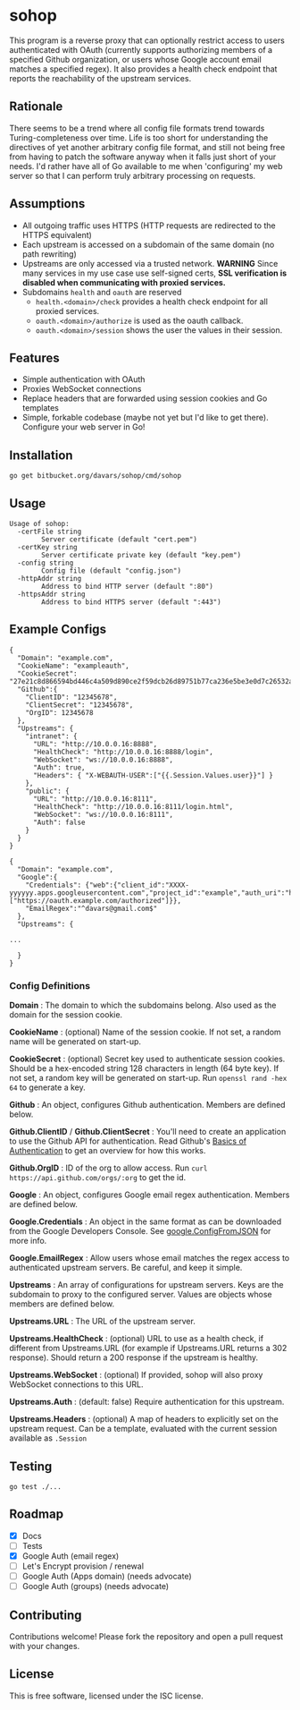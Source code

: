 # sohop

This program is a reverse proxy that can optionally restrict access to users authenticated with OAuth (currently
supports authorizing members of a specified Github organization, or users whose Google account email matches a
specified regex).  It also provides a health check endpoint that reports the reachability of the upstream services.

## Rationale

There seems to be a trend where all config file formats trend towards Turing-completeness over time.  Life is too short for
understanding the directives of yet another arbitrary config file format, and still not being free from having to
patch the software anyway when it falls just short of your needs.  I'd rather have all of Go available to me when
'configuring' my web server so that I can perform truly arbitrary processing on requests.

## Assumptions

* All outgoing traffic uses HTTPS (HTTP requests are redirected to the HTTPS equivalent)
* Each upstream is accessed on a subdomain of the same domain (no path rewriting)
* Upstreams are only accessed via a trusted network.  **WARNING** Since many services in my use case use self-signed
certs, **SSL verification is disabled when communicating with proxied services.**
* Subdomains `health` and `oauth` are reserved
  * `health.<domain>/check` provides a health check endpoint for all proxied services.  
  * `oauth.<domain>/authorize` is used as the oauth callback.
  * `oauth.<domain>/session` shows the user the values in their session.

## Features

* Simple authentication with OAuth
* Proxies WebSocket connections
* Replace headers that are forwarded using session cookies and Go templates
* Simple, forkable codebase (maybe not yet but I'd like to get there).  Configure your web server in Go!

## Installation

`go get bitbucket.org/davars/sohop/cmd/sohop`

## Usage

```
Usage of sohop:
  -certFile string
    	Server certificate (default "cert.pem")
  -certKey string
    	Server certificate private key (default "key.pem")
  -config string
    	Config file (default "config.json")
  -httpAddr string
    	Address to bind HTTP server (default ":80")
  -httpsAddr string
    	Address to bind HTTPS server (default ":443")
```

## Example Configs

```
{
  "Domain": "example.com",
  "CookieName": "exampleauth",
  "CookieSecret": "27e21c8d866594bd446c4a509d890ce2f59dcb26d89751b77ca236e5be3e0d7c26532a60e1ed9fd4f7b924e363d64e7a44a56dd57d84cf34eb7f0db0e19889f5",
  "Github":{
    "ClientID": "12345678",
    "ClientSecret": "12345678",
    "OrgID": 12345678
  },
  "Upstreams": {
    "intranet": {
      "URL": "http://10.0.0.16:8888",
      "HealthCheck": "http://10.0.0.16:8888/login",
      "WebSocket": "ws://10.0.0.16:8888",
      "Auth": true,
      "Headers": { "X-WEBAUTH-USER":["{{.Session.Values.user}}"] }
    },
    "public": {
      "URL": "http://10.0.0.16:8111",
      "HealthCheck": "http://10.0.0.16:8111/login.html",
      "WebSocket": "ws://10.0.0.16:8111",
      "Auth": false
    }
  }
}
```


```
{
  "Domain": "example.com",
  "Google":{
    "Credentials": {"web":{"client_id":"XXXX-yyyyyy.apps.googleusercontent.com","project_id":"example","auth_uri":"https://accounts.google.com/o/oauth2/auth","token_uri":"https://accounts.google.com/o/oauth2/token","auth_provider_x509_cert_url":"https://www.googleapis.com/oauth2/v1/certs","client_secret":"zzzzZZzzZZ","redirect_uris":["https://oauth.example.com/authorized"]}},
    "EmailRegex":"^davars@gmail.com$"
  },
  "Upstreams": {

...

  }
}
```


### Config Definitions

**Domain**
: The domain to which the subdomains belong.  Also used as the domain for the session cookie.

**CookieName**
: (optional) Name of the session cookie.  If not set, a random name will be generated on start-up.

**CookieSecret**
: (optional) Secret key used to authenticate session cookies. Should be a hex-encoded string 128 characters in length (64 byte key).  If not set, a random key will be generated on start-up.  Run `openssl rand -hex 64` to generate a key.

**Github**
: An object, configures Github authentication.  Members are defined below.

**Github.ClientID** / **Github.ClientSecret**
: You'll need to create an application to use the Github API for authentication.  Read Github's [Basics of Authentication](https://developer.github.com/guides/basics-of-authentication/) to get an overview for how this works.

**Github.OrgID**
: ID of the org to allow access. Run `curl https://api.github.com/orgs/:org` to get the id.

**Google**
: An object, configures Google email regex authentication.  Members are defined below.

**Google.Credentials**
: An object in the same format as can be downloaded from the Google Developers Console.  See [google.ConfigFromJSON](https://godoc.org/golang.org/x/oauth2/google#ConfigFromJSON) for more info.

**Google.EmailRegex**
: Allow users whose email matches the regex access to authenticated upstream servers.  Be careful, and keep it simple.

**Upstreams**
: An array of configurations for upstream servers.  Keys are the subdomain to proxy to the configured server.  Values are objects whose members are defined below.

**Upstreams.URL**
: The URL of the upstream server.

**Upstreams.HealthCheck**
: (optional) URL to use as a health check, if different from Upstreams.URL (for example if Upstreams.URL returns a 302 response).  Should return a 200 response if the upstream is healthy.

**Upstreams.WebSocket**
: (optional) If provided, sohop will also proxy WebSocket connections to this URL.

**Upstreams.Auth**
: (default: false) Require authentication for this upstream.

**Upstreams.Headers**
: (optional) A map of headers to explicitly set on the upstream request.  Can be a template, evaluated with the current session available as `.Session`


## Testing

```
go test ./...
```

## Roadmap

- [x] Docs
- [ ] Tests
- [x] Google Auth (email regex)
- [ ] Let's Encrypt provision / renewal
- [ ] Google Auth (Apps domain) (needs advocate)
- [ ] Google Auth (groups) (needs advocate)

## Contributing ##

Contributions welcome! Please fork the repository and open a pull request
with your changes.

## License ##

This is free software, licensed under the ISC license.
